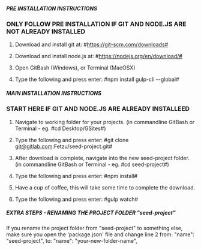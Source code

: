 
##### PRE INSTALLATION INSTRUCTIONS #####
### ONLY FOLLOW PRE INSTALLATION IF GIT AND NODE.JS ARE NOT ALREADY INSTALLED ###

1. Download and install git at:
		#https://git-scm.com/downloads#

2. Download and install node.js at:
		#https://nodejs.org/en/download/#

3. Open GitBash (Windows), or Terminal (MacOSX)

4. Type the following and press enter:
		#npm install gulp-cli --global#




##### MAIN INSTALLATION INSTRUCTIONS #####
### START HERE IF GIT AND NODE.JS ARE ALREADY INSTALLEED ###

1. Navigate to working folder for your projects.
		(in commandline GitBash or Terminal - eg. #cd Desktop/GSites#) 

2. Type the following and press enter:
		#git clone git@gitlab.com:Fetzu/seed-project.git#

3. After download is complete, navigate into the new seed-project folder.
		(in commandline GitBash or Terminal - eg. #cd seed-project#) 

4. Type the following and press enter:
		#npm install#

5. Have a cup of coffee, this will take some time to complete the download.

6. Type the following and press enter:
		#gulp watch#




##### EXTRA STEPS - RENAMING THE PROJECT FOLDER "seed-project" #####
If you rename the project folder from "seed-project" to something else, make sure you open the 'package.json' file and change line 2 from: 
		"name": "seed-project",
to:
		"name": "your-new-folder-name",





